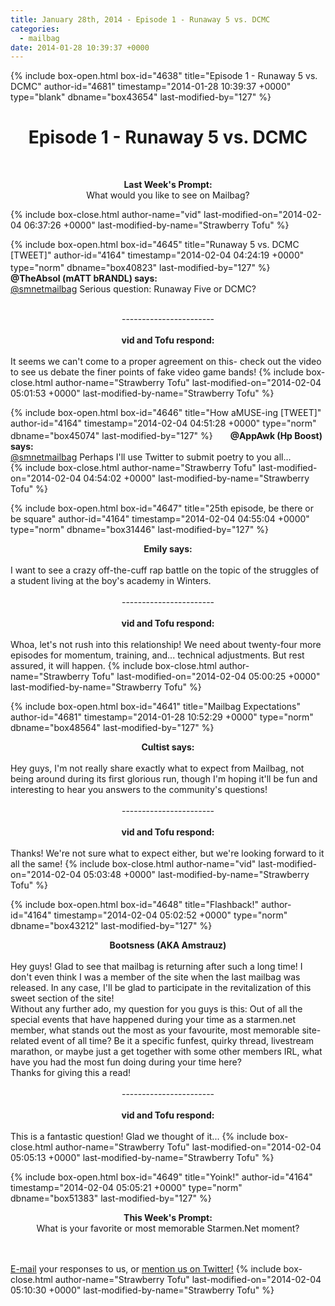 ```yaml
---
title: January 28th, 2014 - Episode 1 - Runaway 5 vs. DCMC
categories:
  - mailbag
date: 2014-01-28 10:39:37 +0000
---
```

{% include box-open.html box-id="4638" title="Episode 1 - Runaway 5 vs. DCMC" author-id="4681" timestamp="2014-01-28 10:39:37 +0000" type="blank" dbname="box43654" last-modified-by="127" %}
<h1><center><b>Episode 1 - Runaway 5 vs. DCMC</b></center></h1><br/>

<center><youtube vid="/5F7vN6boTjM"/></center>

<center><P />
<b>Last Week's Prompt:</b>
<BR />
What would you like to see on Mailbag?</center>
{% include box-close.html author-name="vid" last-modified-on="2014-02-04 06:37:26 +0000" last-modified-by-name="Strawberry Tofu" %}

{% include box-open.html box-id="4645" title="Runaway 5 vs. DCMC [TWEET]" author-id="4164" timestamp="2014-02-04 04:24:19 +0000" type="norm" dbname="box40823" last-modified-by="127" %}
<img src="http://starmen.net/mailbag/twitarch.png" height="17" width="20"/>
<b>@TheAbsol (mATT bRANDL) says:</b>
<br/><a href="https://twitter.com/smnetmailbag">@smnetmailbag</a> Serious question: Runaway Five or DCMC?
<br/>
<br/>
<center>-----------------------</center>
<br/>
<center><b>vid and Tofu respond:</b></center>
<br/>
It seems we can't come to a proper agreement on this- check out the video to see us debate the finer points of fake video game bands!
{% include box-close.html author-name="Strawberry Tofu" last-modified-on="2014-02-04 05:01:53 +0000" last-modified-by-name="Strawberry Tofu" %}

{% include box-open.html box-id="4646" title="How aMUSE-ing [TWEET]" author-id="4164" timestamp="2014-02-04 04:51:28 +0000" type="norm" dbname="box45074" last-modified-by="127" %}
<img src="http://starmen.net/mailbag/twitarch.png" height="17" width="20"/>
<b>@AppAwk (Hp Boost) says:</b>
<br/><a href="https://twitter.com/smnetmailbag">@smnetmailbag</a> Perhaps I'll use Twitter to submit poetry to you all…<br/>
{% include box-close.html author-name="Strawberry Tofu" last-modified-on="2014-02-04 04:54:02 +0000" last-modified-by-name="Strawberry Tofu" %}

{% include box-open.html box-id="4647" title="25th episode, be there or be square" author-id="4164" timestamp="2014-02-04 04:55:04 +0000" type="norm" dbname="box31446" last-modified-by="127" %}
<center><b>Emily says:</b></center>
<br/>
I want to see a crazy off-the-cuff rap battle on the topic of the struggles of a student living at the boy's academy in Winters.
<br/>
<br/>
<center>-----------------------</center>
<br/>
<center><b>vid and Tofu respond:</b></center>
<br/>
Whoa, let's not rush into this relationship! We need about twenty-four more episodes for momentum, training, and... technical adjustments. But rest assured, it will happen.
{% include box-close.html author-name="Strawberry Tofu" last-modified-on="2014-02-04 05:00:25 +0000" last-modified-by-name="Strawberry Tofu" %}

{% include box-open.html box-id="4641" title="Mailbag Expectations" author-id="4681" timestamp="2014-01-28 10:52:29 +0000" type="norm" dbname="box48564" last-modified-by="127" %}
<center><b>Cultist says:</b></center>
<br/>
Hey guys, I'm not really share exactly what to expect from Mailbag, not being around during its first glorious run, though I'm hoping it'll be fun and interesting to hear you answers to the community's questions!
<br/>
<br/>
<center>-----------------------</center>
<br/>
<center><b>vid and Tofu respond:</b></center>
<br/>
Thanks! We're not sure what to expect either, but we're looking forward to it all the same!
{% include box-close.html author-name="vid" last-modified-on="2014-02-04 05:03:48 +0000" last-modified-by-name="Strawberry Tofu" %}

{% include box-open.html box-id="4648" title="Flashback!" author-id="4164" timestamp="2014-02-04 05:02:52 +0000" type="norm" dbname="box43212" last-modified-by="127" %}
<center><b>Bootsness (AKA Amstrauz)</b></center>
<br/>
Hey guys! Glad to see that mailbag is returning after such a long time! I don't even think I was a member of the site when the last mailbag was released. In any case, I'll be glad to participate in the revitalization of this sweet section of the site!
<br/>
Without any further ado, my question for you guys is this: Out of all the special events that have happened during your time as a starmen.net member, what stands out the most as your favourite, most memorable site-related event of all time? Be it a specific funfest, quirky thread, livestream marathon, or maybe just a get together with some other members IRL, what have you had the most fun doing during your time here?
<br/>
Thanks for giving this a read!
<br/>
<br/>
<center>-----------------------</center>
<br/>
<center><b>vid and Tofu respond:</b></center>
<br/>
This is a fantastic question! Glad we thought of it...
{% include box-close.html author-name="Strawberry Tofu" last-modified-on="2014-02-04 05:05:13 +0000" last-modified-by-name="Strawberry Tofu" %}

{% include box-open.html box-id="4649" title="Yoink!" author-id="4164" timestamp="2014-02-04 05:05:21 +0000" type="norm" dbname="box51383" last-modified-by="127" %}
<center><P />
<b>This Week's Prompt:</b>
<BR />
What is your favorite or most memorable Starmen.Net moment?</center>
<br />
<br />
<a href="mailto:mailbag@starmen.net">E-mail</a> your responses to us, or <a href="https://twitter.com/smnetmailbag">mention us on Twitter!</a>
{% include box-close.html author-name="Strawberry Tofu" last-modified-on="2014-02-04 05:10:30 +0000" last-modified-by-name="Strawberry Tofu" %}
